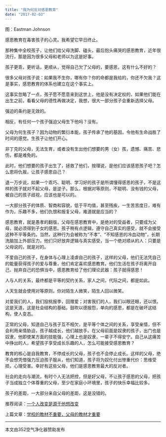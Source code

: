 ```yaml
---
title: "我为何反对感恩教育"
date: "2017-02-03"
---
```


图：Eastman Johnson

感恩教育在毒害孩子的心灵。我希望它早日终止。

那种集中全校孩子，让他们给父母洗脚、磕头，最后抱头痛哭的感恩教育，近年很流行，那是因为很多父母和老师以为这是好事。

孩子更乖，更听话，更顺从，觉得自己欠了父母的，要感恩，这有什么不好的？

很多父母对孩子说：如果我不生你，哪有你？你的命都是我给的，你还不欠我？这是事实，感恩教育的体系也建立在这个事实上。

这事实忽略了一点，孩子愿不愿意来到这世上，他是没有决定权的，如果他们能在出生之前，看看父母的德性再做决定，我想，很大一部分孩子会重新选择父母。

强迫的条约是无效的。

相反，有任何一个孩子强迫父母生下他吗？没有。

父母为何生孩子？因为动物的繁衍本能，孩子传承了他的基因，令他有生命战胜了时间的感觉。生孩子让他们开心。

非丁克的父母，无法生育，或者没有生出他们想要的男（女）孩，遗憾、痛苦、悲伤，都是难免的。

此时，他们想要的孩子出生了，拯救了他们，按理说，是他们应该感恩孩子吧？怎么恩将仇报，让孩子感恩自己？

退一万步说，如果一个乖巧、聪明、学习好的孩子是所谓懂得感恩的孩子，不是这样的孩子就对不起父母，是逆子。那么，根据对等原则，不聪明、没有钱的父母，被自己的孩子歧视，应该也是可以的。

一大部分孩子的体质、智商和容貌，低于平均值，甚至残疾，一生苦苦度日，难有作为，乐趣不多，他们仇恨和报复父母，难道就是应当的？

感恩教育，就是愚孝的翻版，父母在感恩教育中，是绝对的受益者，只要成为父母，就必须得到子女的感恩。孩子稍有点逻辑，遵守自己真实的感受，就不会接受这种不平等条约。当然，这种行为会被称为“不孝”、“不知感恩的冷血动物”，长期洗脑加上外部压力，他们只好放弃逻辑与真实感受，当一个绝对顺从的人：只要是父母说的，就是对的。

不爱自己的孩子，在身体与心理上凌虐自己的孩子，这样的父母，他们无法凭自己的能量获得孩子的爱与尊重，他们肯定喜欢感恩教育。他们生活在孩子将离开自己、抛弃自己的恐惧当中，感恩教育给了他们理论武器：孩子就得感恩！

人与人的关系，最终都是平等的契约关系，家人之间，代际之间，都是如此。

人天生就会使用对等原则，你对陌生人微笑，陌生人回以微笑。

对爱我们的人，我们投桃报李，回赠爱；对害我们的人，我们以眼还眼，还以恨。这是天道，这是社会结构的基础，鼓吹以德报怨，单向的感恩，都是在破坏这结构，使人变态。

正常的父母，知道自己与孩子互不相欠，是平等个体之间的关系，享受亲情，但不会利用亲情胁迫，孩子越成长，他们越放手。在父母前面是奴隶的孩子，出门也是奴隶，他即使某方面的技能强，心理上也是奴隶，一辈子不得安宁。自己从这痛苦中挣出的人，希望孩子享受成长乐趣的人，怎么可能接受感恩教育？

教育的核心是自我教育，不停成长的父母，孩子也不会停止成长。这样的父母，绝不会想凭借强力压迫孩子服从，他们知道，孩子将为奴化付出惨重代价：思维受损，心理受害。幸好有这些父母，他们是感恩教育最大的反对者。  

社会的走向与潮流，有时个人无法把控，但是好父母，不让孩子感恩的父母，把孩子当成独立个体尊重的父母，至少在家庭小环境里，孩子的快乐幸福比较多。

孩子的差距，一大部分来自父母的差距，这是没错的。

推荐阅读：[一个人改变是源于他想改变](http://mp.weixin.qq.com/s?__biz=MjM5NDU0Mjk2MQ==&mid=2651622649&idx=1&sn=4b6dac52b31aa8b575c2c6846f0323a4&chksm=bd7e08e78a0981f1dec615c81abeb1658c151e8877273ec586c32877d0935445cb5116a8a1db&scene=21#wechat_redirect)

上篇文章：[学校的教材不重要，父母的教材才重要](http://mp.weixin.qq.com/s?__biz=MjM5NDU0Mjk2MQ==&mid=2651622718&idx=1&sn=c7ca269b28a44a25df3199f9fc775885&chksm=bd7e09208a0980362ba4c1fefd483f61cb812662053c1c27c98f003569f7f1ecf5fb8c5f49a8&scene=21#wechat_redirect)

* * *

本文由352空气净化器赞助发布
